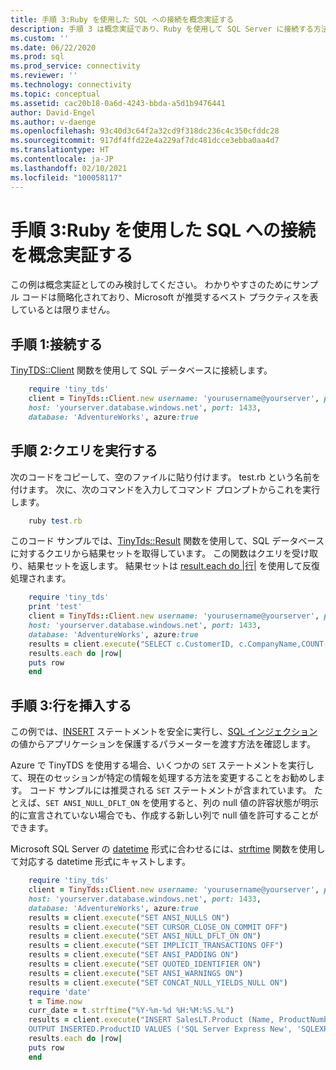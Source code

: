 ```yaml
---
title: 手順 3:Ruby を使用した SQL への接続を概念実証する
description: 手順 3 は概念実証であり、Ruby を使用して SQL Server に接続する方法がわかります。 基本的な例で、データの選択と挿入が示されます。
ms.custom: ''
ms.date: 06/22/2020
ms.prod: sql
ms.prod_service: connectivity
ms.reviewer: ''
ms.technology: connectivity
ms.topic: conceptual
ms.assetid: cac20b18-0a6d-4243-bbda-a5d1b9476441
author: David-Engel
ms.author: v-daenge
ms.openlocfilehash: 93c40d3c64f2a32cd9f318dc236c4c350cfddc28
ms.sourcegitcommit: 917df4ffd22e4a229af7dc481dcce3ebba0aa4d7
ms.translationtype: HT
ms.contentlocale: ja-JP
ms.lasthandoff: 02/10/2021
ms.locfileid: "100058117"
---
```

# <a name="step-3-proof-of-concept-connecting-to-sql-using-ruby"></a>手順 3:Ruby を使用した SQL への接続を概念実証する

この例は概念実証としてのみ検討してください。  わかりやすさのためにサンプル コードは簡略化されており、Microsoft が推奨するベスト プラクティスを表しているとは限りません。  
  
## <a name="step-1--connect"></a>手順 1:接続する  
  
[TinyTDS::Client](https://github.com/rails-sqlserver/tiny_tds) 関数を使用して SQL データベースに接続します。  
  
```ruby
    require 'tiny_tds'  
    client = TinyTds::Client.new username: 'yourusername@yourserver', password: 'yourpassword',  
    host: 'yourserver.database.windows.net', port: 1433,  
    database: 'AdventureWorks', azure:true  
```  
  
## <a name="step-2--execute-a-query"></a>手順 2:クエリを実行する  
  
次のコードをコピーして、空のファイルに貼り付けます。 test.rb という名前を付けます。 次に、次のコマンドを入力してコマンド プロンプトからこれを実行します。  
  
```ruby
    ruby test.rb  
```
  
このコード サンプルでは、[TinyTds::Result](https://github.com/rails-sqlserver/tiny_tds) 関数を使用して、SQL データベースに対するクエリから結果セットを取得しています。 この関数はクエリを受け取り、結果セットを返します。 結果セットは [result.each do |行|](https://github.com/rails-sqlserver/tiny_tds) を使用して反復処理されます。  
  
```ruby 
    require 'tiny_tds'    
    print 'test'       
    client = TinyTds::Client.new username: 'yourusername@yourserver', password: 'yourpassword',  
    host: 'yourserver.database.windows.net', port: 1433,  
    database: 'AdventureWorks', azure:true  
    results = client.execute("SELECT c.CustomerID, c.CompanyName,COUNT(soh.SalesOrderID) AS OrderCount FROM SalesLT.Customer AS c LEFT OUTER JOIN SalesLT.SalesOrderHeader AS soh ON c.CustomerID = soh.CustomerID GROUP BY c.CustomerID, c.CompanyName ORDER BY OrderCount DESC")  
    results.each do |row|  
    puts row  
    end  
```  
  
## <a name="step-3--insert-a-row"></a>手順 3:行を挿入する  
  
この例では、[INSERT](../../t-sql/statements/insert-transact-sql.md) ステートメントを安全に実行し、[SQL インジェクション](../../relational-databases/tables/primary-and-foreign-key-constraints.md)の値からアプリケーションを保護するパラメーターを渡す方法を確認します。    
  
Azure で TinyTDS を使用する場合、いくつかの `SET` ステートメントを実行して、現在のセッションが特定の情報を処理する方法を変更することをお勧めします。 コード サンプルには推奨される `SET` ステートメントが含まれています。 たとえば、`SET ANSI_NULL_DFLT_ON` を使用すると、列の null 値の許容状態が明示的に宣言されていない場合でも、作成する新しい列で null 値を許可することができます。  
  
Microsoft SQL Server の [datetime](../../t-sql/data-types/datetime-transact-sql.md) 形式に合わせるには、[strftime](https://ruby-doc.org/core-2.2.0/Time.html#method-i-strftime) 関数を使用して対応する datetime 形式にキャストします。  
  
```ruby
    require 'tiny_tds'  
    client = TinyTds::Client.new username: 'yourusername@yourserver', password: 'yourpassword',  
    host: 'yourserver.database.windows.net', port: 1433,  
    database: 'AdventureWorks', azure:true  
    results = client.execute("SET ANSI_NULLS ON")  
    results = client.execute("SET CURSOR_CLOSE_ON_COMMIT OFF")  
    results = client.execute("SET ANSI_NULL_DFLT_ON ON")  
    results = client.execute("SET IMPLICIT_TRANSACTIONS OFF")  
    results = client.execute("SET ANSI_PADDING ON")  
    results = client.execute("SET QUOTED_IDENTIFIER ON")  
    results = client.execute("SET ANSI_WARNINGS ON")  
    results = client.execute("SET CONCAT_NULL_YIELDS_NULL ON")  
    require 'date'  
    t = Time.now  
    curr_date = t.strftime("%Y-%m-%d %H:%M:%S.%L")  
    results = client.execute("INSERT SalesLT.Product (Name, ProductNumber, StandardCost, ListPrice, SellStartDate)  
    OUTPUT INSERTED.ProductID VALUES ('SQL Server Express New', 'SQLEXPRESS New', 0, 0, '#{curr_date}' )")  
    results.each do |row|  
    puts row  
    end  
```
